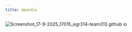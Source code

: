 ```yaml
---
title: Apendix
---
```

![Screenshot_17-9-2025_17015_egr314-team313 github io](https://github.com/user-attachments/assets/26870627-8937-4df1-aad7-efeffd1cf856)


